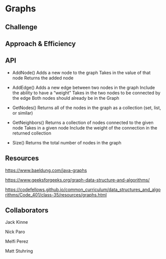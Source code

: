 # Graphs
<!-- Short summary or background information -->

## Challenge
<!-- Description of the challenge -->

## Approach & Efficiency
<!-- What approach did you take? Why? What is the Big O space/time for this approach? -->

## API
<!-- Description of each method publicly available in your Graph -->
- AddNode()
Adds a new node to the graph
Takes in the value of that node
Returns the added node

- AddEdge()
Adds a new edge between two nodes in the graph
Include the ability to have a “weight”
Takes in the two nodes to be connected by the edge
Both nodes should already be in the Graph

- GetNodes()
Returns all of the nodes in the graph as a collection (set, list, or similar)

- GetNeighbors()
Returns a collection of nodes connected to the given node
Takes in a given node
Include the weight of the connection in the returned collection

- Size()
Returns the total number of nodes in the graph

## Resources

https://www.baeldung.com/java-graphs

https://www.geeksforgeeks.org/graph-data-structure-and-algorithms/

https://codefellows.github.io/common_curriculum/data_structures_and_algorithms/Code_401/class-35/resources/graphs.html

## Collaborators

Jack Kinne

Nick Paro

Melfi Perez

Matt Stuhring

